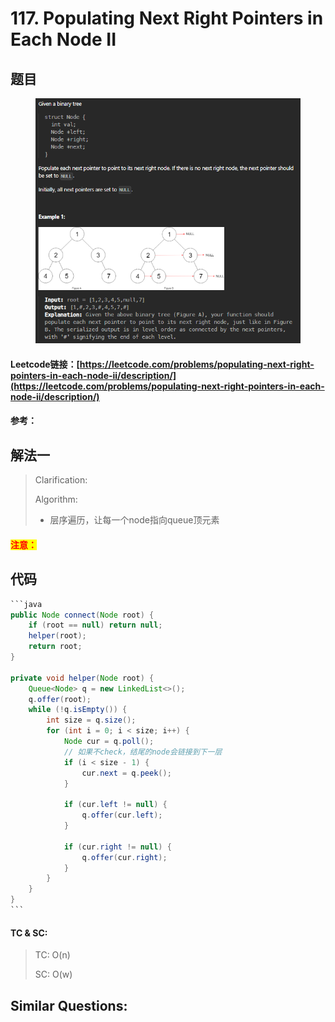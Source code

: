 # 117. Populating Next Right Pointers in Each Node II

## 题目

<figure><img src="../../.gitbook/assets/image (2) (1) (1).png" alt=""><figcaption></figcaption></figure>

#### Leetcode链接：[https://leetcode.com/problems/populating-next-right-pointers-in-each-node-ii/description/](https://leetcode.com/problems/populating-next-right-pointers-in-each-node-ii/description/)

#### 参考：

## 解法一

> Clarification:&#x20;
>
> Algorithm:&#x20;
>
> * 层序遍历，让每一个node指向queue顶元素

#### <mark style="color:red;">注意：</mark>

## 代码

````java
```java
public Node connect(Node root) {
    if (root == null) return null;
    helper(root);
    return root;
}

private void helper(Node root) {
    Queue<Node> q = new LinkedList<>();
    q.offer(root);
    while (!q.isEmpty()) {
        int size = q.size();
        for (int i = 0; i < size; i++) {
            Node cur = q.poll();
            // 如果不check，结尾的node会链接到下一层
            if (i < size - 1) {
                cur.next = q.peek();
            }

            if (cur.left != null) {
                q.offer(cur.left);
            }

            if (cur.right != null) {
                q.offer(cur.right);
            }
        }
    }
}
```
````

#### TC & SC:&#x20;

> TC: O(n)
>
> SC: O(w)

## **Similar Questions:**&#x20;
